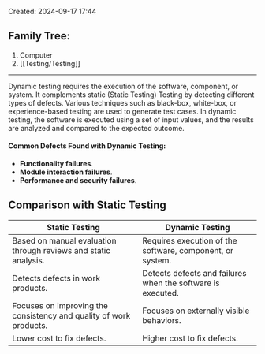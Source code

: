 Created: 2024-09-17 17:44
## Family Tree:
1. Computer
2. [[Testing/Testing]]
-- -
Dynamic testing requires the execution of the software, component, or system. It complements static (Static Testing) Testing by detecting different types of defects. Various techniques such as black-box, white-box, or experience-based testing are used to generate test cases.
In dynamic testing, the software is executed using a set of input values, and the results are analyzed and compared to the expected outcome.
#### Common Defects Found with Dynamic Testing:
- **Functionality failures**.
- **Module interaction failures**.
- **Performance and security failures**.
## Comparison with Static Testing

| Static Testing                                                     | Dynamic Testing                                             |
| ------------------------------------------------------------------ | ----------------------------------------------------------- |
| Based on manual evaluation through reviews and static analysis.    | Requires execution of the software, component, or system.   |
| Detects defects in work products.                                  | Detects defects and failures when the software is executed. |
| Focuses on improving the consistency and quality of work products. | Focuses on externally visible behaviors.                    |
| Lower cost to fix defects.                                         | Higher cost to fix defects.                                 |
